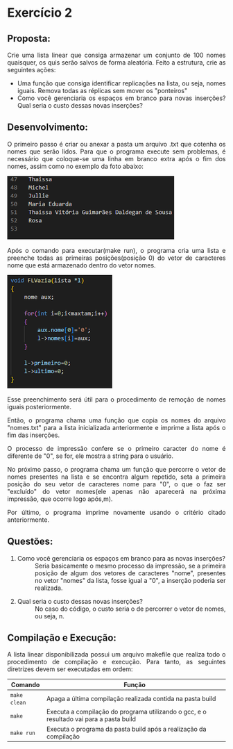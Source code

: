 <h1>Exercício 2</h1>
<h2>Proposta:</h2>
<p align="justify"> Crie uma lista linear que consiga armazenar um conjunto de 100 nomes quaisquer, os quis serão salvos de forma aleatória. Feito a estrutura, crie as seguintes ações:</p>
<ul>
  <li align="justify">Uma função que consiga identificar replicações na lista, ou seja, nomes iguais. Remova todas as réplicas sem mover os "ponteiros"</li>
  <li align="justify">Como você gerenciaria os espaços em branco para novas inserções? Qual seria o custo dessas novas inserções?</li>
  </ul>
 <h2>Desenvolvimento:</h2>
 <p align="justify">O primeiro passo é criar ou anexar a pasta um arquivo .txt que cotenha os nomes que serão lidos. Para que o programa execute sem problemas, é necessário que coloque-se uma linha em branco extra após o fim dos nomes, assim como no exemplo da foto abaixo:</p>
 <img src="imgs/txt.png" alt=ExemploArquivoTxt>
<p align="justify">Após o comando para executar(make run), o programa cria uma lista e preenche todas as primeiras posições(posição 0) do vetor de caracteres nome que está armazenado dentro do vetor nomes.</p>
<img src="imgs/FazListaVazia.png" alt=FazListaVazia>
<p align="justify">Esse preenchimento será útil para o procedimento de remoção de nomes iguais posteriormente.</p>
<p align="justify"> Então, o programa chama uma função que copia os nomes do arquivo "nomes.txt" para a lista inicializada anteriormente e imprime a lista após o fim das inserções.</p>
<p align="justify">O processo de impressão confere se o primeiro caracter do nome é diferente de "0", se for, ele mostra a string para o usuário.</p>
<p align="justify">No próximo passo, o programa chama um função que percorre o vetor de nomes presentes na lista e se encontra algum repetido, seta a primeira posição do seu vetor de caracteres nome para "0", o que o faz ser "excluído" do vetor nomes(ele apenas não aparecerá na próxima impressão, que ocorre logo após,m).</p>
<p align="justify">Por último, o programa imprime novamente usando o critério citado anteriormente.</p>
<h2>Questões:</h2>
<ol>
<li>
<dl>
<dt align="justify">Como você gerenciaria os espaços em branco para as novas inserções?</dt>
<dd align="justify"> Seria basicamente o mesmo processo da impressão, se a primeira posição de algum dos vetores de caracteres "nome", presentes no vetor "nomes" da lista, fosse igual a "0", a inserção poderia ser realizada.</dd>
</dl>
</li>
    
<li>
<dl>
<dt align="justify">Qual seria o custo dessas novas inserções?</dt>
<dd align="justify">No caso do código, o custo seria o de percorrer o vetor de nomes, ou seja, n.</dd>
</dl>
</li>
</ol>

<h2>Compilação e Execução:</h2>
<p align="justify">A lista linear disponibilizada possui um arquivo makefile que realiza todo o procedimento de compilação e execução. Para tanto, as seguintes diretrizes devem ser executadas em ordem:</p>

<div align="center">

| Comando                |  Função                                                                                           |
| -----------------------| ------------------------------------------------------------------------------------------------- |
|  `make clean`          | Apaga a última compilação realizada contida na pasta build                                        |
|  `make`                | Executa a compilação do programa utilizando o gcc, e o resultado vai para a pasta build           |
|  `make run`            | Executa o programa da pasta build após a realização da compilação                                 |

</div>
